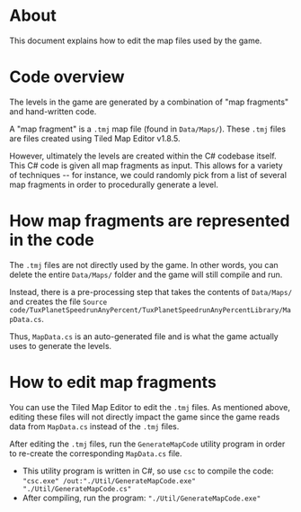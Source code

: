 # About

This document explains how to edit the map files used by the game.

# Code overview

The levels in the game are generated by a combination of "map fragments" and hand-written code.

A "map fragment" is a `.tmj` map file (found in `Data/Maps/`). These `.tmj` files are files created using Tiled Map Editor v1.8.5.

However, ultimately the levels are created within the C# codebase itself. This C# code is given all map fragments as input. This allows for a variety of techniques -- for instance, we could randomly pick from a list of several map fragments in order to procedurally generate a level.

# How map fragments are represented in the code

The `.tmj` files are not directly used by the game. In other words, you can delete the entire `Data/Maps/` folder and the game will still compile and run.

Instead, there is a pre-processing step that takes the contents of `Data/Maps/` and creates the file `Source code/TuxPlanetSpeedrunAnyPercent/TuxPlanetSpeedrunAnyPercentLibrary/MapData.cs`.

Thus, `MapData.cs` is an auto-generated file and is what the game actually uses to generate the levels.

# How to edit map fragments

You can use the Tiled Map Editor to edit the `.tmj` files. As mentioned above, editing these files will not directly impact the game since the game reads data from `MapData.cs` instead of the `.tmj` files.

After editing the `.tmj` files, run the `GenerateMapCode` utility program in order to re-create the corresponding `MapData.cs` file.

* This utility program is written in C#, so use `csc` to compile the code: `"csc.exe" /out:"./Util/GenerateMapCode.exe" "./Util/GenerateMapCode.cs"`
* After compiling, run the program: `"./Util/GenerateMapCode.exe"`
